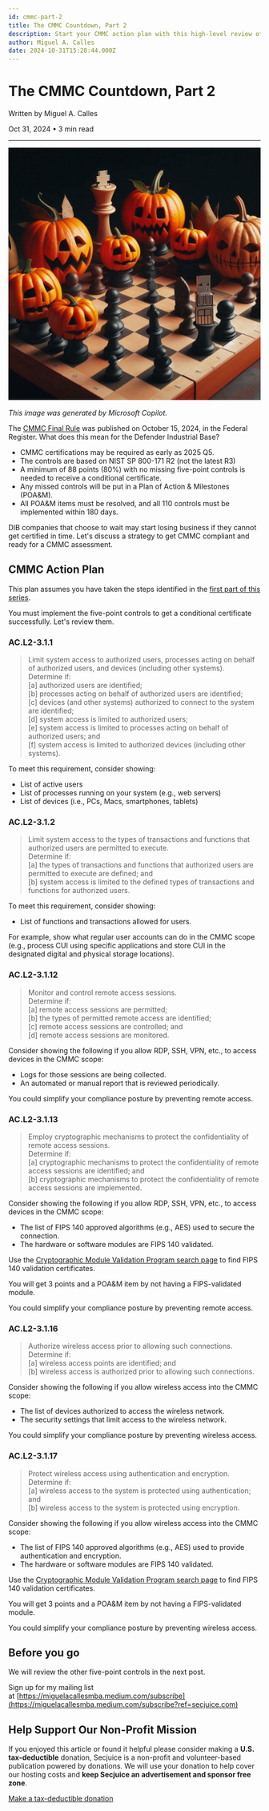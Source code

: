 ```yaml
---
id: cmmc-part-2
title: The CMMC Countdown, Part 2
description: Start your CMMC action plan with this high-level review of the five-point controls required to get a conditional certificate.
author: Miguel A. Calles
date: 2024-10-31T15:28:44.000Z
---
```


# The CMMC Countdown, Part 2

Written by Miguel A. Calles

Oct 31, 2024 • 3 min read

---

![The CMMC Countdown, Part 2](../content/images/2024/10/a-chess-board-with-pumpkins-and-thumb-drives-as-pieces.png.jpeg)

*This image was generated by Microsoft Copilot.*

The [CMMC Final Rule](https://www.federalregister.gov/documents/2024/10/15/2024-22905/cybersecurity-maturity-model-certification-cmmc-program?ref=secjuice.com) was published on October 15, 2024, in the Federal Register. What does this mean for the Defender Industrial Base?

*   CMMC certifications may be required as early as 2025 Q5.
*   The controls are based on NIST SP 800-171 R2 (not the latest R3)
*   A minimum of 88 points (80%) with no missing five-point controls is needed to receive a conditional certificate.
*   Any missed controls will be put in a Plan of Action & Milestones (POA&M).
*   All POA&M items must be resolved, and all 110 controls must be implemented within 180 days.

DIB companies that choose to wait may start losing business if they cannot get certified in time. Let's discuss a strategy to get CMMC compliant and ready for a CMMC assessment.

## CMMC Action Plan

This plan assumes you have taken the steps identified in the [first part of this series](https://www.secjuice.com/cmmc/).

You must implement the five-point controls to get a conditional certificate successfully. Let's review them.

### AC.L2-3.1.1

> Limit system access to authorized users, processes acting on behalf of authorized users, and devices (including other systems).  
> Determine if:  
> \[a\] authorized users are identified;  
> \[b\] processes acting on behalf of authorized users are identified;  
> \[c\] devices (and other systems) authorized to connect to the system are identified;  
> \[d\] system access is limited to authorized users;  
> \[e\] system access is limited to processes acting on behalf of authorized users; and  
> \[f\] system access is limited to authorized devices (including other systems).

To meet this requirement, consider showing:

*   List of active users
*   List of processes running on your system (e.g., web servers)
*   List of devices (i.e., PCs, Macs, smartphones, tablets)

### AC.L2-3.1.2

> Limit system access to the types of transactions and functions that authorized users are permitted to execute.  
> Determine if:  
> \[a\] the types of transactions and functions that authorized users are permitted to execute are defined; and  
> \[b\] system access is limited to the defined types of transactions and functions for authorized users.

To meet this requirement, consider showing:

*   List of functions and transactions allowed for users.

For example, show what regular user accounts can do in the CMMC scope (e.g., process CUI using specific applications and store CUI in the designated digital and physical storage locations).

### AC.L2-3.1.12

> Monitor and control remote access sessions.  
> Determine if:  
> \[a\] remote access sessions are permitted;  
> \[b\] the types of permitted remote access are identified;  
> \[c\] remote access sessions are controlled; and  
> \[d\] remote access sessions are monitored.

Consider showing the following if you allow RDP, SSH, VPN, etc., to access devices in the CMMC scope:

*   Logs for those sessions are being collected.
*   An automated or manual report that is reviewed periodically.

You could simplify your compliance posture by preventing remote access.

### AC.L2-3.1.13

> Employ cryptographic mechanisms to protect the confidentiality of remote access sessions.  
> Determine if:  
> \[a\] cryptographic mechanisms to protect the confidentiality of remote access sessions are identified; and  
> \[b\] cryptographic mechanisms to protect the confidentiality of remote access sessions are implemented.

Consider showing the following if you allow RDP, SSH, VPN, etc., to access devices in the CMMC scope:

*   The list of FIPS 140 approved algorithms (e.g., AES) used to secure the connection.
*   The hardware or software modules are FIPS 140 validated.

Use the [Cryptographic Module Validation Program search page](https://csrc.nist.gov/Projects/cryptographic-module-validation-program/validated-modules/search?ref=secjuice.com) to find FIPS 140 validation certificates.

You will get 3 points and a POA&M item by not having a FIPS-validated module.

You could simplify your compliance posture by preventing remote access.

### AC.L2-3.1.16

> Authorize wireless access prior to allowing such connections.  
> Determine if:  
> \[a\] wireless access points are identified; and  
> \[b\] wireless access is authorized prior to allowing such connections.

Consider showing the following if you allow wireless access into the CMMC scope:

*   The list of devices authorized to access the wireless network.
*   The security settings that limit access to the wireless network.

You could simplify your compliance posture by preventing wireless access.

### AC.L2-3.1.17

> Protect wireless access using authentication and encryption.  
> Determine if:  
> \[a\] wireless access to the system is protected using authentication; and  
> \[b\] wireless access to the system is protected using encryption.

Consider showing the following if you allow wireless access into the CMMC scope:

*   The list of FIPS 140 approved algorithms (e.g., AES) used to provide authentication and encryption.
*   The hardware or software modules are FIPS 140 validated.

Use the [Cryptographic Module Validation Program search page](https://csrc.nist.gov/Projects/cryptographic-module-validation-program/validated-modules/search?ref=secjuice.com) to find FIPS 140 validation certificates.

You will get 3 points and a POA&M item by not having a FIPS-validated module.

You could simplify your compliance posture by preventing wireless access.

## Before you go

We will review the other five-point controls in the next post.

Sign up for my mailing list at [https://miguelacallesmba.medium.com/subscribe](https://miguelacallesmba.medium.com/subscribe?ref=secjuice.com)

## Help Support Our Non-Profit Mission

If you enjoyed this article or found it helpful please consider making a **U.S. tax-deductible** donation, Secjuice is a non-profit and volunteer-based publication powered by donations. We will use your donation to help cover our hosting costs and **keep Secjuice an advertisement and sponsor free zone**.

[Make a tax-deductible donation](https://opencollective.com/secjuice)
